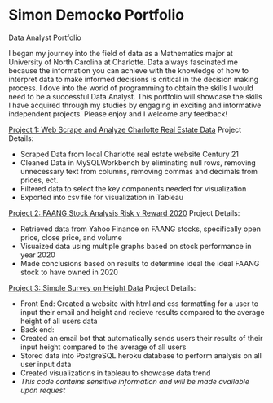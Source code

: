 # Simon Democko Portfolio
 Data Analyst Portfolio

I began my journey into the field of data as a Mathematics major at University of North Carolina at Charlotte.
Data always fascinated me because the information you can achieve with the knowledge of how to interpret data to make informed decisions is critical in the decision making process. I dove into the world of programming to obtain the skills I would need to be a successful Data Analyst.
This portfolio will showcase the skills I have acquired through my studies by engaging in exciting and informative independent projects.
Please enjoy and I welcome any feedback!


[Project 1: Web Scrape and Analyze Charlotte Real Estate Data](https://github.com/SJDEMO/SimonDPortfolio/blob/main/RealEstateScrapper-checkpoint.ipynb)
Project Details:
* Scraped Data from local Charlotte real estate website Century 21
* Cleaned Data in MySQLWorkbench by eliminating null rows, removing unnecessary text from columns, removing commas and decimals from prices, ect.
* Filtered data to select the key components needed for visualization
* Exported into csv file for visualization in Tableau 


[Project 2: FAANG Stock Analysis Risk v Reward 2020](https://github.com/SJDEMO/SimonDPortfolio/blob/main/FAANG%20Stock%20Analysis%202020.ipynb)
Project Details:
* Retrieved data from Yahoo Finance on FAANG stocks, specifically open price, close price, and volume
* Visuaized data using multiple graphs based on stock performance in year 2020
* Made conclusions based on results to determine ideal the ideal FAANG stock to have owned in 2020


[Project 3: Simple Survey on Height Data](https://surveymonkeydb.herokuapp.com/)
Project Details:
* Front End: Created a website with html and css formatting for a user to input their email and height and recieve results compared to the average height of all users data
* Back end:
* Created an email bot that automatically sends users their results of their input height compared to the average of all users
* Stored data into PostgreSQL heroku database to perform analysis on all user input data
* Created visualizations in tableau to showcase data trend
* *This code contains sensitive information and will be made available upon request*
